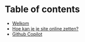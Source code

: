 # Table of contents

* [Welkom](README.md)
* [Hoe kan je je site online zetten?](readme-1.md)
* [Github Copilot](github-copilot.md)
